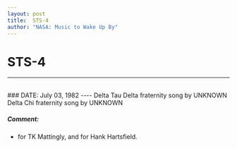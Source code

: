 ```yaml
---
layout: post
title:  STS-4
author: "NASA: Music to Wake Up By"
---
```


# STS-4
----
<br/>
### DATE: July 03, 1982
----
Delta Tau Delta fraternity song by UNKNOWN
Delta Chi fraternity song by UNKNOWN

##### Comment:
* for TK Mattingly, and
for Hank Hartsfield.

